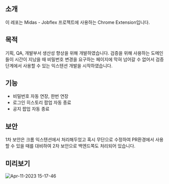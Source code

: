 ## 소개
이 레포는 Midas - Jobflex 프로젝트에 사용하는 Chrome Extension입니다.

## 목적
기획, QA, 개발부서 생산성 향상을 위해 개발하였습니다.
검증을 위해 사용하는 도메인들이 시간이 지났을 때 비밀번호 변경을 요구하는 페이지에 막혀 넘어갈 수 없어서 검증단계에서 사용할 수 있는 익스텐션 개발을 시작하였습니다.

## 기능
- 비밀번호 자동 연장, 한번 연장
- 로그인 히스토리 팝업 자동 종료
- 공지 팝업 자동 종료

## 보안
1차 보안은 크롬 익스텐션에서 처리해두었고 혹시 무단으로 수정하여 PR환경에서 사용할 수 있을 때를 대비하여 2차 보안으로 백엔드쪽도 처리되어 있습니다.

## 미리보기
![Apr-11-2023 15-17-46](https://user-images.githubusercontent.com/50583262/231072787-d46e65c8-4562-433f-8f86-d7c16c0bca5b.gif)
